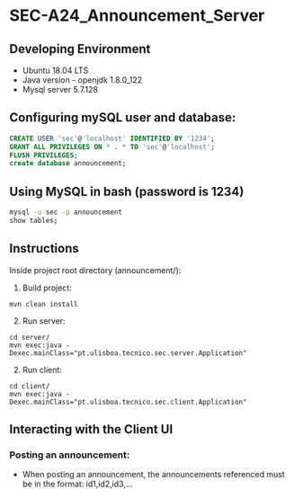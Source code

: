 # SEC-A24_Announcement_Server

## Developing Environment
* Ubuntu 18.04 LTS
* Java version - openjdk 1.8.0_122
* Mysql server 5.7.128

## Configuring mySQL user and database:
```sql
CREATE USER 'sec'@'localhost' IDENTIFIED BY '1234';
GRANT ALL PRIVILEGES ON * . * TO 'sec'@'localhost';
FLUSH PRIVILEGES;
create database announcement;
```

## Using MySQL in bash (password is 1234)
```bash
mysql -u sec -p announcement
show tables;
```


## Instructions
Inside project root directory (announcement/):
1. Build project:
``` 
mvn clean install 
```
2. Run server:
``` 
cd server/
mvn exec:java -Dexec.mainClass="pt.ulisboa.tecnico.sec.server.Application"
```
2. Run client:
``` 
cd client/
mvn exec:java -Dexec.mainClass="pt.ulisboa.tecnico.sec.client.Application"
```

## Interacting with the Client UI

### Posting an announcement:
* When posting an announcement, the announcements referenced must be in the format: id1,id2,id3,...
